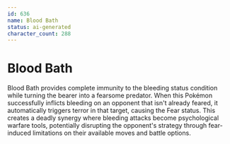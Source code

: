 ```yaml
---
id: 636
name: Blood Bath
status: ai-generated
character_count: 288
---
```


# Blood Bath

Blood Bath provides complete immunity to the bleeding status condition while turning the bearer into a fearsome predator. When this Pokémon successfully inflicts bleeding on an opponent that isn't already feared, it automatically triggers terror in that target, causing the Fear status. This creates a deadly synergy where bleeding attacks become psychological warfare tools, potentially disrupting the opponent's strategy through fear-induced limitations on their available moves and battle options.